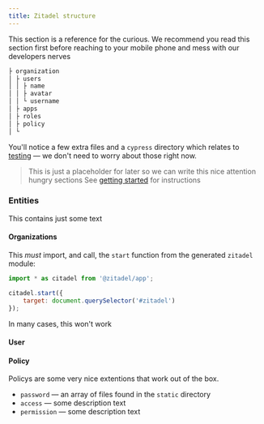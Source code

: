 ```yaml
---
title: Zitadel structure
---
```


This section is a reference for the curious. We recommend you read this section first before reaching to your mobile phone and mess with our developers nerves

```bash
├ organization
│ ├ users
│ │ ├ name
│ │ ├ avatar
│ │ └ username
│ ├ apps
│ ├ roles
│ ├ policy
│ └ 
```

You'll notice a few extra files and a `cypress` directory which relates to [testing](docs#Testing) — we don't need to worry about those right now.

> This is just a placeholder for later so we can write this nice attention hungry sections See [getting started](docs#Getting_started) for instructions

### Entities

This contains just some text

#### Organizations

This *must* import, and call, the `start` function from the generated `zitadel` module:

```js
import * as citadel from '@zitadel/app';

citadel.start({
	target: document.querySelector('#zitadel')
});
```

In many cases, this won't work 

#### User

#### Policy

Policys are some very nice extentions that work out of the box.


* `password` — an array of files found in the `static` directory
* `access` — some description text
* `permission` — some description text
